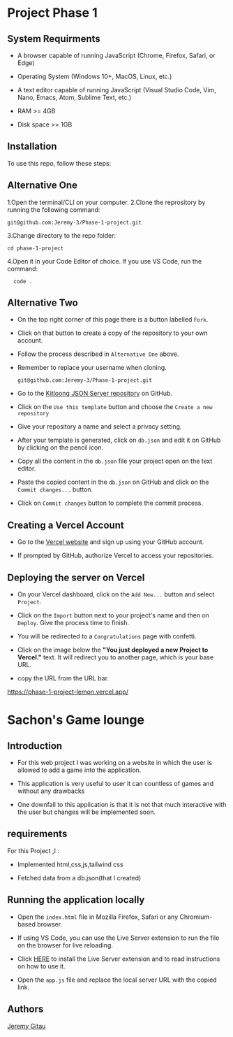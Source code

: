 # Project Phase 1

## System Requirments
- A browser capable of running JavaScript (Chrome, Firefox, Safari, or Edge)

- Operating System (Windows 10+, MacOS, Linux, etc.)
- A text editor capable of running JavaScript (Visual Studio Code, Vim, Nano, Emacs, Atom, Sublime Text, etc.)

- RAM >= 4GB
- Disk space >= 1GB

## Installation

To use this repo, follow these steps:

## Alternative One
1.Open the terminal/CLI
on your computer.
2.Clone the reprository by running the following command:

    git@github.com:Jeremy-3/Phase-1-project.git
    
3.Change directory to the repo folder:

    cd phase-1-project

4.Open it in your Code Editor of choice. If you use VS Code, run the command:

      code .

 ## Alternative Two
- On the top right corner of this page there is a button labelled `Fork`.

- Click on that button to create a copy of the repository to your own account.

- Follow the process described in `Alternative One` above.

- Remember to replace your username when cloning.

      git@github.com:Jeremy-3/Phase-1-project.git

- Go to the [Kitloong JSON Server repository](https://github.com/kitloong/json-server-vercel) on GitHub.

- Click on the `Use this template` button and choose the `Create a new repository`

- Give your repository a name and select a privacy setting.

- After your template is generated, click on `db.json` and edit it on GitHub by clicking on the pencil icon.

- Copy all the content in the `db.json` file your project open on the text editor.

- Paste the copied content in the `db.json` on GitHub and click on the `Commit changes...` button.

- Click on `Commit changes` button to complete the commit process.

## Creating a Vercel Account

- Go to the [Vercel website](https://vercel.com/) and sign up using your GitHub account.

- If prompted by GitHub, authorize Vercel to access your repositories.

## Deploying the server on Vercel

- On your Vercel dashboard, click on the `Add New...` button and select `Project`.

- Click on the `Import` button next to your project's name and then on `Deploy`. Give the process time to finish.

- You will be redirected to a `Congratulations` page with confetti.

- Click on the image below the **"You just deployed a new Project to Vercel."** text. It will redirect you to another page, which is your base URL.


- copy the URL from the URL bar.

https://phase-1-project-lemon.vercel.app/

# Sachon's Game lounge

## Introduction 
- For this web project I was working on a website in which the user is allowed to add a game into the application.
 
- This  application is very useful to user it can countless of games and without any drawbacks

- One downfall to this application is that it is not that much interactive with the user but changes will be implemented soon.

## requirements 
For this Project ,I :

- Implemented html,css,js,tailwind css

- Fetched data from a db.json(that I created)

## Running the application locally

- Open the `index.html` file in Mozilla Firefox, Safari or any Chromium-based browser.

- If using VS Code, you can use the Live Server extension to run the file on the browser for live reloading.

- Click [HERE](https://marketplace.visualstudio.com/items?itemName=ritwickdey.LiveServer) to install the Live Server extension and to read instructions on how to use it.

- Open the `app.js` file and replace the local server URL with the copied link.

## Authors
[Jeremy Gitau](https://github.com/Jeremy-3)